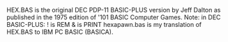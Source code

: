 HEX.BAS is the original DEC PDP-11 BASIC-PLUS version by Jeff Dalton as published in the 1975 edition of '101 BASIC Computer Games.
Note: in DEC BASIC-PLUS:
  ! is REM
  & is PRINT
hexapawn.bas is my translation of HEX.BAS to IBM PC BASIC (BASICA).
